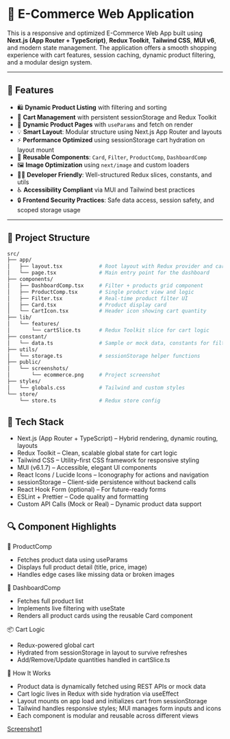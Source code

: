 # 🛒 E-Commerce Web Application

This is a responsive and optimized E-Commerce Web App built using **Next.js (App Router + TypeScript)**, **Redux Toolkit**, **Tailwind CSS**, **MUI v6**, and modern state management. The application offers a smooth shopping experience with cart features, session caching, dynamic product filtering, and a modular design system.

---

## 🚀 Features

- 🛍️ **Dynamic Product Listing** with filtering and sorting
- 🧺 **Cart Management** with persistent sessionStorage and Redux Toolkit
- 🎯 **Dynamic Product Pages** with `useParams` and fetch on render
- 💡 **Smart Layout**: Modular structure using Next.js App Router and layouts
- ⚡ **Performance Optimized** using sessionStorage cart hydration on layout mount
- 🧱 **Reusable Components**: `Card`, `Filter`, `ProductComp`, `DashboardComp`
- 🖼️ **Image Optimization** using `next/image` and custom loaders
- 🧑‍💻 **Developer Friendly**: Well-structured Redux slices, constants, and utils
- ♿ **Accessibility Compliant** via MUI and Tailwind best practices
- 🔒 **Frontend Security Practices**: Safe data access, session safety, and scoped storage usage

---

## 📁 Project Structure

```bash
src/
├── app/
│   ├── layout.tsx            # Root layout with Redux provider and cart hydrator
│   └── page.tsx              # Main entry point for the dashboard
├── components/
│   ├── DashboardComp.tsx     # Filter + products grid component
│   ├── ProductComp.tsx       # Single product view and logic
│   ├── Filter.tsx            # Real-time product filter UI
│   ├── Card.tsx              # Product display card
│   └── CartIcon.tsx          # Header icon showing cart quantity
├── lib/
│   └── features/
│       └── cartSlice.ts      # Redux Toolkit slice for cart logic
├── constant/
│   └── data.ts               # Sample or mock data, constants for filters
├── utils/
│   └── storage.ts            # sessionStorage helper functions
├── public/
│   └── screenshots/
│       └── ecommerce.png     # Project screenshot
├── styles/
│   └── globals.css           # Tailwind and custom styles
└── store/
    └── store.ts              # Redux store config
```

## 🧰 Tech Stack

- Next.js (App Router + TypeScript) – Hybrid rendering, dynamic routing, layouts
- Redux Toolkit – Clean, scalable global state for cart logic
- Tailwind CSS – Utility-first CSS framework for responsive styling
- MUI (v6.1.7) – Accessible, elegant UI components
- React Icons / Lucide Icons – Iconography for actions and navigation
- sessionStorage – Client-side persistence without backend calls
- React Hook Form (optional) – For future-ready forms
- ESLint + Prettier – Code quality and formatting
- Custom API Calls (Mock or Real) – Dynamic product data support

## 🔍 Component Highlights

🧾 ProductComp
- Fetches product data using useParams
- Displays full product detail (title, price, image)
- Handles edge cases like missing data or broken images

🧩 DashboardComp
- Fetches full product list
- Implements live filtering with useState
- Renders all product cards using the reusable Card component

📦 Cart Logic
- Redux-powered global cart
- Hydrated from sessionStorage in layout to survive refreshes
- Add/Remove/Update quantities handled in cartSlice.ts

🧠 How It Works
- Product data is dynamically fetched using REST APIs or mock data
- Cart logic lives in Redux with side hydration via useEffect
- Layout mounts on app load and initializes cart from sessionStorage
- Tailwind handles responsive styles; MUI manages form inputs and icons
- Each component is modular and reusable across different views

[Screenshot1]("./public/screenshot/image.png")
